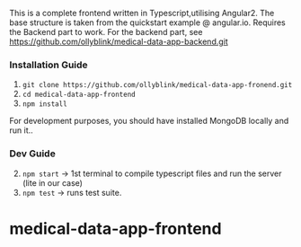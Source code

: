 This is a complete frontend written in Typescript,utilising Angular2. 
The base structure is taken from the quickstart example @ angular.io.
Requires the Backend part to work.
For the backend part, see https://github.com/ollyblink/medical-data-app-backend.git

### Installation  Guide

1. `git clone https://github.com/ollyblink/medical-data-app-fronend.git`
2. `cd medical-data-app-frontend`
3. `npm install`
  

For development purposes, you should have installed MongoDB locally and run it..

### Dev Guide
 
2. `npm start` -> 1st terminal to compile typescript files and run the server (lite in our case) 
3. `npm test` -> runs test suite.  

# medical-data-app-frontend
